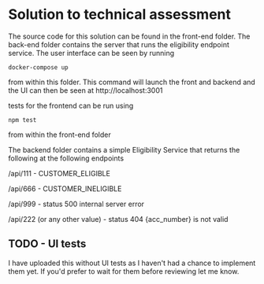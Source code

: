 # Solution to technical assessment

The source code for this solution can be found in the front-end folder. The back-end folder contains the server that runs the eligibility endpoint service. The user interface can be seen by running 

```
docker-compose up
```

from within this folder. This command will launch the front and backend and the UI can then be seen at http://localhost:3001

tests for the frontend can be run using 
```
npm test
```
from within the front-end folder

The backend folder contains a simple Eligibility Service that returns the following at the following endpoints 

/api/111 - CUSTOMER_ELIGIBLE

/api/666 - CUSTOMER_INELIGIBLE

/api/999 - status 500 internal server error

/api/222 (or any other value) - status 404 {acc_number} is not valid 

## TODO - UI tests 

I have uploaded this without UI tests as I haven't had a chance to implement them yet. If you'd prefer to wait for them before reviewing let me know.
